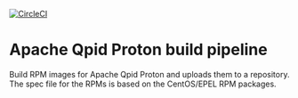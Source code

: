 [![CircleCI](https://circleci.com/gh/scholzj/build-qpid-proton.svg?style=shield)](https://circleci.com/gh/scholzj/build-qpid-proton)

# Apache Qpid Proton build pipeline

Build RPM images for Apache Qpid Proton and uploads them to a repository. The spec file for the RPMs is based on the CentOS/EPEL RPM packages.
